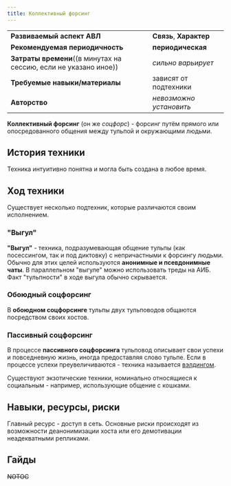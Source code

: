 ```yaml
---
title: Коллективный форсинг
---
```


|||
|-|-|
|**Развиваемый аспект АВЛ**| **Связь**, **Характер**|
|**Рекомендуемая периодичность**|**периодическая**|
|**Затраты времени**((в минутах на сессию, если не указано иное))| _сильно варьирует_ |
|**Требуемые навыки/материалы**|зависят от подтехники|
|**Авторство**|_невозможно установить_|


**Коллективный форсинг** (он же _соцфорс_) - форсинг путём прямого или опосредованного общения между тульпой и окружающими людьми.

## История техники
Техника интуитивно понятна и могла быть создана в любое время.
## Ход техники
Существует несколько подтехник, которые различаются своим исполнением.
### "Выгул"
**"Выгул"** - техника, подразумевающая общение тульпы (как посессингом, так и под диктовку) с непричастными к форсингу людьми. Обычно для этих целей используются **анонимные и псевдонимные чаты**. В параллельном "выгуле" можно использовать треды на АИБ. Факт "тульпности" в ходе выгула обычно скрывается.
### Обоюдный соцфорсинг
В **обоюдном соцфорсинге** тульпы двух тульповодов общаются посредством своих хостов.
### Пассивный соцфорсинг
В процессе **пассивного соцфорсинга** тульповод описывает свои успехи и повседневную жизнь, иногда предоставляя слово тульпе. Если в процессе успехи преувеличиваются - техника называется [вэлдингом](theory:methods:вэлдинг).

Существуют экзотические техники, номинально относящиеся к социальным - например, использующие общение с кошками.
## Навыки, ресурсы, риски
Главный ресурс - доступ в сеть. Основные риски происходят из возможности деанонимизации хоста или его демотивации неадекватными репликами.
## Гайды

~~NOTOC~~
